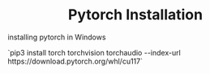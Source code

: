 <h1 align = center> Pytorch Installation</h1>

<p>installing pytorch in Windows</p>
`pip3 install torch torchvision torchaudio --index-url https://download.pytorch.org/whl/cu117`
